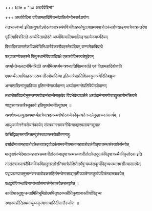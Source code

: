 +++
title = "५७ अथर्ववेदिनां"

+++
अथर्ववेदिनां प्रपितामहादिपित्रन्तंप्रातिलोभ्येनसर्वःप्रयोगः

ततःसन्त्वर्घ्या इतिप्रत्युक्तोऽपोदत्वापात्रस्थंपवित्रंविप्रहस्तेषुदत्वाप्रथमपात्रोदकंसशेषंखङ्गपात्रेपात्रान्तरेवा

गृहीत्वापित्रंरितंते अर्घ्यपितामहेदंते अर्घ्यमित्यादियथालिङ्गप्रत्येकमर्घ्यंदेयम्

पित्रादित्रयाणामेकविप्रत्वेत्रिभिःपात्रैरेकस्यैवहस्तेर्घ्यदेयम् षण्णामेकविप्रत्वे

षट्‌पात्राण्येकहस्ते पितुःस्थानेविप्रयादिपक्षे एकार्घ्यविभज्यतेषुदेयम्

अर्घ्यान्तेजलदानंपितरिदंते अर्घ्यमित्यर्घ्यमन्त्रश्चप्रतिविप्रमावर्तते एवं पितामहादिव्प्रेष्वपि

एवमर्घ्यंदत्वाविप्रहस्तात्स्रवन्तीरपोयादिव्या इतिमन्त्रेणप्रतिविप्रमनुमन्त्रयेदितिबह्णृचः

अन्यशाखिनांतुयादिव्या इतिमन्त्रेणार्घ्यदानम् अर्घ्यदानान्तेप्रतिविर्पमपोदानम्

तथाचैकविप्रत्वेनुमन्त्रणमपोदानंचान्तेसकृदेव विप्रभेदेत्वावर्तते अर्घ्यदानेनामगोत्राद्युच्चारोनक्रियते

श्राद्धसागरकारैस्तुकार्य इतियुक्तंभातीत्युक्तम् ॥

अथशेषजलयुतप्रथमार्घ्यप्रात्रेपात्रद्वयस्थशेषोदकमेकीकृत्यतेनजलेमुखाञ्जनंकार्यम् ।

आयुःकामेननेत्रसेचनंकार्यम् संस्त्रवान्त्समवनीयेत्याद्याश्वलायनसूत्रात

केचिद्विप्रहस्तगलिताम्बुंसंस्त्रावस्तस्यैकीरणमाहुः

दर्शादौमातामहपात्रोदकेतत्पात्रद्वयोदकंसमवनीयमातामहपात्रोदकंपितृपात्रस्थसंस्त्रावेसंनयेत्

मातृपार्वनभेदेमातामहपात्रसमवनीतोदकंमातृपात्रस्थसमवनीतोदकेतदुदकंपितृपात्रस्थैकीकृतोदक इति

तत्संस्त्रावपात्रंदैविकविकविप्रादुत्तरतोरत्निमात्रेप्रोक्षितेदर्भेषुन्यब्जंसकूर्चपितृभ्यःस्थानमसीत्यासादयेत्

यद्वाप्रथमपात्रमुत्तानंसंस्त्रावोदकसहितंमन्त्रेणासाद्यतृतीयपात्रेणसकुर्चपवित्रंतदाच्छादयेत्

पक्षद्वयेपिगन्धादिनाभ्यर्च्यासमाप्तेर्नचालयेन्नचस्पृशेत् ॥

कातीयास्तुशुन्धन्तामितिभूमिप्रोक्ष्यपितृषदनमसीतिकुशानास्तीर्यापितृभ्यः

स्थानमसीतिप्रथमंन्युब्जंकृत्वागन्धादिदीपान्तैरचन्ति ॥

